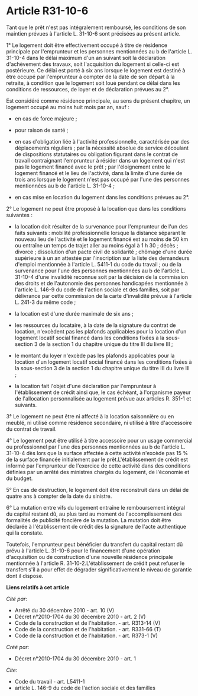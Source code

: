 # Article R31-10-6

Tant que le prêt n'est pas intégralement remboursé, les conditions de son maintien prévues à l'article L. 31-10-6 sont
précisées au présent article. 

1° Le logement doit être effectivement occupé à titre de résidence principale par l'emprunteur et les personnes mentionnées
au b de l'article L. 31-10-4 dans le délai maximum d'un an suivant soit la déclaration d'achèvement des travaux, soit
l'acquisition du logement si celle-ci est postérieure. Ce délai est porté à six ans lorsque le logement est destiné à être
occupé par l'emprunteur à compter de la date de son départ à la retraite, à condition que le logement soit loué pendant ce
délai dans les conditions de ressources, de loyer et de déclaration prévues au 2°. 

Est considéré comme résidence principale, au sens du présent chapitre, un logement occupé au moins huit mois par an, sauf : 

- en cas de force majeure ; 

- pour raison de santé ; 

- en cas d'obligation liée à l'activité professionnelle, caractérisée par des déplacements réguliers ; par la nécessité
absolue de service découlant de dispositions statutaires ou obligation figurant dans le contrat de travail contraignant
l'emprunteur à résider dans un logement qui n'est pas le logement financé avec le prêt ; par l'éloignement entre le logement
financé et le lieu de l'activité, dans la limite d'une durée de trois ans lorsque le logement n'est pas occupé par l'une des
personnes mentionnées au b de l'article L. 31-10-4 ; 

- en cas mise en location du logement dans les conditions prévues au 2°. 

2° Le logement ne peut être proposé à la location que dans les conditions suivantes : 

- la location doit résulter de la survenance pour l'emprunteur de l'un des faits suivants : mobilité professionnelle lorsque
la distance séparant le nouveau lieu de l'activité et le logement financé est au moins de 50 km ou entraîne un temps de
trajet aller au moins égal à 1 h 30 ; décès ; divorce ; dissolution d'un pacte civil de solidarité ; chômage d'une durée
supérieure à un an attestée par l'inscription sur la liste des demandeurs d'emploi mentionnée à l'article L. 5411-1 du code
du travail ; ou de la survenance pour l'une des personnes mentionnées au b de l'article L. 31-10-4 d'une invalidité reconnue
soit par la décision de la commission des droits et de l'autonomie des personnes handicapées mentionnée à l'article L. 146-9
du code de l'action sociale et des familles, soit par délivrance par cette commission de la carte d'invalidité prévue à
l'article L. 241-3 du même code ; 

- la location est d'une durée maximale de six ans ; 

- les ressources du locataire, à la date de la signature du contrat de location, n'excèdent pas les plafonds applicables pour
la location d'un logement locatif social financé dans les conditions fixées à la sous-section 3 de la section 1 du chapitre
unique du titre III du livre III ; 

- le montant du loyer n'excède pas les plafonds applicables pour la location d'un logement locatif social financé dans les
conditions fixées à la sous-section 3 de la section 1 du chapitre unique du titre III du livre III ; 

- la location fait l'objet d'une déclaration par l'emprunteur à l'établissement de crédit ainsi que, le cas échéant, à
l'organisme payeur de l'allocation personnalisée au logement prévue aux articles R. 351-1 et suivants. 

3° Le logement ne peut être ni affecté à la location saisonnière ou en meublé, ni utilisé comme résidence secondaire, ni
utilisé à titre d'accessoire du contrat de travail. 

4° Le logement peut être utilisé à titre accessoire pour un usage commercial ou professionnel par l'une des personnes
mentionnées au b de l'article L. 31-10-4 dès lors que la surface affectée à cette activité n'excède pas 15 % de la surface
financée initialement par le prêt.L'établissement de crédit est informé par l'emprunteur de l'exercice de cette activité dans
des conditions définies par un arrêté des ministres chargés du logement, de l'économie et du budget. 

5° En cas de destruction, le logement doit être reconstruit dans un délai de quatre ans à compter de la date du sinistre. 

6° La mutation entre vifs du logement entraîne le remboursement intégral du capital restant dû, au plus tard au moment de
l'accomplissement des formalités de publicité foncière de la mutation. La mutation doit être déclarée à l'établissement de
crédit dès la signature de l'acte authentique qui la constate. 

Toutefois, l'emprunteur peut bénéficier du transfert du capital restant dû prévu à l'article L. 31-10-6 pour le financement
d'une opération d'acquisition ou de construction d'une nouvelle résidence principale mentionnée à l'article R.
31-10-2.L'établissement de crédit peut refuser le transfert s'il a pour effet de dégrader significativement le niveau de
garantie dont il dispose.

**Liens relatifs à cet article**

_Cité par_:

  - Arrêté du 30 décembre 2010 - art. 10 (V)
  - Décret n°2010-1704 du 30 décembre 2010 - art. 2 (V)
  - Code de la construction et de l'habitation. - art. R313-14 (V)
  - Code de la construction et de l'habitation. - art. R331-66 (T)
  - Code de la construction et de l'habitation. - art. R373-1 (V)

_Créé par_:

  - Décret n°2010-1704 du 30 décembre 2010 - art. 1

_Cite_:

  - Code du travail - art. L5411-1
  - article L. 146-9 du code de l'action sociale et des familles
